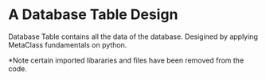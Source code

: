 # A Database Table Design
Database Table contains all the data of the database. Desigined by applying MetaClass fundamentals on python. 

*Note certain imported libararies and files have been removed from the code. 
